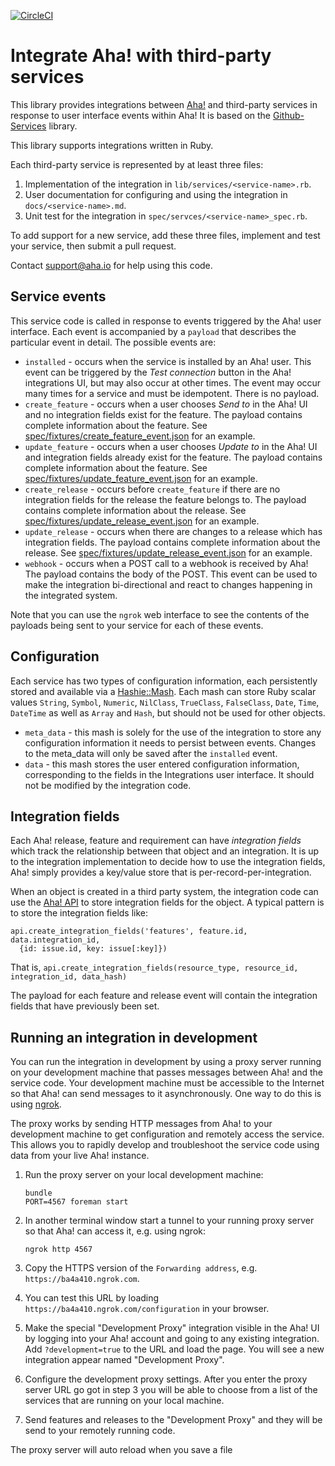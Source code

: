 [![CircleCI](https://circleci.com/gh/aha-app/aha-services.svg?style=shield)](https://circleci.com/gh/aha-app/aha-services)

Integrate Aha! with third-party services
========================================

This library provides integrations between [Aha!](http://www.aha.io) and third-party services in response to user interface events within Aha! It is based on the [Github-Services](https://github.com/github/github-services) library.

This library supports integrations written in Ruby.

Each third-party service is represented by at least three files:

1. Implementation of the integration in `lib/services/<service-name>.rb`.
2. User documentation for configuring and using the integration in `docs/<service-name>.md`.
3. Unit test for the integration in `spec/servces/<service-name>_spec.rb`.

To add support for a new service, add these three files, implement and test your service, then submit a pull request.

Contact [support@aha.io](mailto:support@aha.io) for help using this code.

Service events
--------------

This service code is called in response to events triggered by the Aha! user interface. Each event is accompanied by a `payload` that describes the particular event in detail. The possible events are:

* `installed` - occurs when the service is installed by an Aha! user. This event can be triggered by the _Test connection_ button in the Aha! integrations UI, but may also occur at other times. The event may occur many times for a service and must be idempotent. There is no payload.
* `create_feature` - occurs when a user chooses _Send to <service name>_ in the Aha! UI and no integration fields exist for the feature. The payload contains complete information about the feature. See [spec/fixtures/create_feature_event.json](spec/fixtures/create_feature_event.json) for an example.
* `update_feature` - occurs when a user chooses _Update to <service name>_ in the Aha! UI and integration fields already exist for the feature. The payload contains complete information about the feature. See [spec/fixtures/update_feature_event.json](spec/fixtures/update_feature_event.json) for an example.
* `create_release` - occurs before `create_feature` if there are no integration fields for the release the feature belongs to. The payload contains complete information about the release. See [spec/fixtures/update_release_event.json](spec/fixtures/update_release_event.json) for an example.
* `update_release` - occurs when there are changes to a release which has integration fields. The payload contains complete information about the release. See [spec/fixtures/update_release_event.json](spec/fixtures/update_release_event.json) for an example.
* `webhook` - occurs when a POST call to a webhook is received by Aha! The payload contains the body of the POST. This event can be used to make the integration bi-directional and react to changes happening in the integrated system.

Note that you can use the `ngrok` web interface to see the contents of the payloads being sent to your service for each of these events. 

Configuration
-------------

Each service has two types of configuration information, each persistently stored and available via a [Hashie::Mash](https://github.com/intridea/hashie). Each mash can store Ruby scalar values `String`, `Symbol`, `Numeric`, `NilClass`, `TrueClass`, `FalseClass`, `Date`, `Time`, `DateTime` as well as `Array` and `Hash`, but should not be used for other objects.

* `meta_data` - this mash is solely for the use of the integration to store any configuration information it needs to persist between events. Changes to
the meta_data will only be saved after the `installed` event.
* `data` - this mash stores the user entered configuration information, corresponding to the fields in the Integrations user interface. It should not be modified by the integration code.

Integration fields
------------------

Each Aha! release, feature and requirement can have _integration fields_ which track the relationship between that object and an integration. It is up to the integration implementation to decide how to use the integration fields, Aha! simply provides a key/value store that is per-record-per-integration.

When an object is created in a third party system, the integration code can use the [Aha! API](http://www.aha.io/api) to store integration fields for the object. A typical pattern is to store the integration fields like:

    api.create_integration_fields('features', feature.id, data.integration_id,
      {id: issue.id, key: issue[:key]})

That is, `api.create_integration_fields(resource_type, resource_id, integration_id, data_hash)`

The payload for each feature and release event will contain the integration fields that have previously been set.

Running an integration in development
-------------------------------------

You can run the integration in development by using a proxy server running on your development machine that passes messages between Aha! and the service code. Your development machine must be accessible to the Internet so that Aha! can send messages to it asynchronously. One way to do this is using [ngrok](https://ngrok.com/).

The proxy works by sending HTTP messages from Aha! to your development machine
to get configuration and remotely access the service. This allows you to 
rapidly develop and troubleshoot the service code using data from your live
Aha! instance.

1. Run the proxy server on your local development machine:
  
    ```
    bundle
    PORT=4567 foreman start
    ```
    
2. In another terminal window start a tunnel to your running proxy server so that Aha! can access it, e.g. using ngrok:

    ```
    ngrok http 4567
    ```
    
3. Copy the HTTPS version of the `Forwarding address`, e.g.  `https://ba4a410.ngrok.com`.

4. You can test this URL by loading `https://ba4a410.ngrok.com/configuration` in your browser.

5. Make the special "Development Proxy" integration visible in the Aha! UI by
logging into your Aha! account and going to any existing integration. Add `?development=true` to the URL and load the page. You will see a new integration appear named "Development Proxy".

6. Configure the development proxy settings. After you enter the proxy server
URL go got in step 3 you will be able to choose from a list of the services
that are running on your local machine.

7. Send features and releases to the "Development Proxy" and they will be send to your remotely running code.

The proxy server will auto reload when you save a file
